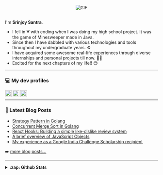 <div align="center">
<img alt="GIF" src="https://media.giphy.com/media/2FayYXU90QS9MmAIo/giphy.gif"/>
</div>

<br/>

 I'm **Srinjoy Santra**.
 - I fell in 💗 with coding when I was doing my high school project. It was the game of Minesweeper made in Java.
 -  Since then I have dabbled with various technologies and tools throughout my undergraduate years. ⚙️
 -  I have acquired some awesome real-life experiences through diverse internships and personal projects till now. 👨‍💻
 -  Excited for the next chapters of my life!! 😊

---

### 💻 My dev profiles
[<img align="left" alt="Srinjoy | Stack Overflow" width="22px" src="https://cdn.jsdelivr.net/npm/simple-icons@v3/icons/stackoverflow.svg" />][stackoverflow]
[<img align="left" alt="Srinjoy | Hackerrank" width="22px" src="https://cdn.jsdelivr.net/npm/simple-icons@v3/icons/hackerrank.svg" />][hackerrank]
[<img align="left" alt="Srinjoy | LeetCode" width="22px" src="https://cdn.jsdelivr.net/npm/simple-icons@v3/icons/leetcode.svg" />][leetcode]

<br/>

---
### 📕 Latest Blog Posts

<!-- BLOG-POST-LIST:START -->
- [Strategy Pattern in Golang](https://medium.com/@srinjoysantra/strategy-pattern-in-golang-5d6f9cab475a?source=rss-6192d85e137e------2)
- [Concurrent Merge Sort in Golang](https://medium.com/@srinjoysantra/concurrent-merge-sort-in-golang-f09ffbfb9fae?source=rss-6192d85e137e------2)
- [React Hooks: Building a simple like-dislike review system](https://medium.com/@srinjoysantra/react-hooks-building-a-simple-like-dislike-review-system-230b98fe0548?source=rss-6192d85e137e------2)
- [A brief overview of JavaScript Objects](https://medium.com/@srinjoysantra/a-brief-overview-of-javascript-objects-cdae660b561f?source=rss-6192d85e137e------2)
- [My experience as a Google India Challenge Scholarship recipient](https://medium.com/@srinjoysantra/my-experience-as-a-google-india-challenge-scholarship-recipient-58ebddcbd4d1?source=rss-6192d85e137e------2)
<!-- BLOG-POST-LIST:END -->

➡️ [more blog posts...](https://medium.com/@srinjoysantra)

---

<details>
  <summary><strong>:zap: Github Stats</strong></summary>

  <img align="left" alt="Srinjoy's Github Stats" src="https://github-readme-stats.vercel.app/api?username=Srinjoy-Santra&show_icons=true&hide_border=true&count_private=true" />

  <img align="left" alt="Languages used by Srinjoy" src="https://github-readme-stats.vercel.app/api/top-langs/?username=Srinjoy-Santra" />
</details>


[stackoverflow]: https://stackoverflow.com/users/7551079/srinjoy-santra
[hackerrank]: https://www.hackerrank.com/srinjoysantra
[leetcode]: https://leetcode.com/srinjoy_santra/
[medium]: https://medium.com/@srinjoysantra
